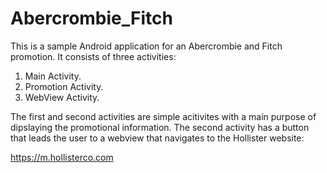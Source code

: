 # Abercrombie_Fitch

This is a sample Android application for an Abercrombie and Fitch promotion.  It consists of three activities:

1.  Main Activity.
2.  Promotion Activity.
3.  WebView Activity.

The first and second activities are simple acitivites with a main purpose of dipslaying the promotional information.  The second activity has a button that leads the user to a webview that navigates to the Hollister website:

https://m.hollisterco.com

